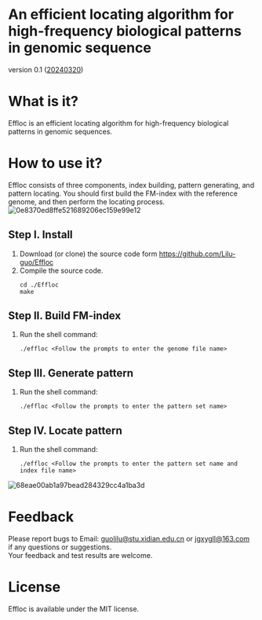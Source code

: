 # An efficient locating algorithm for high-frequency biological patterns in genomic sequence
version 0.1 (<u>20240320</u>)   

# What is it?
Effloc is an efficient locating algorithm for high-frequency biological patterns in genomic sequences. 

# How to use it?
Effloc consists of three components, index building, pattern generating, and pattern locating. You should first build the FM-index with the reference genome, and then perform the locating process.
![0e8370ed8ffe521689206ec159e99e12](https://github.com/Lilu-guo/Effloc/assets/23703069/8d599869-5c0f-4894-82ec-98d10b5303de)


## Step I. Install
  1. Download (or clone) the source code form https://github.com/Lilu-guo/Effloc
  2. Compile the source code.
     ```shell
     cd ./Effloc   
     make
     ```
## Step II. Build FM-index
  1. Run the shell command:
     ```shell
     ./effloc <Follow the prompts to enter the genome file name>
     ```
## Step III. Generate pattern
  1. Run the shell command:
     ```shell
     ./effloc <Follow the prompts to enter the pattern set name>
     ```
## Step IV. Locate pattern
  1. Run the shell command:
     ```shell
     ./effloc <Follow the prompts to enter the pattern set name and index file name>
     ```
![68eae00ab1a97bead284329cc4a1ba3d](https://github.com/Lilu-guo/Effloc/assets/23703069/7a1ee058-47a3-4f10-936d-772b46aa2f58)

# Feedback
Please report bugs to Email: guolilu@stu.xidian.edu.cn or jgxygll@163.com if any questions or suggestions.   
Your feedback and test results are welcome.

# License   
Effloc is available under the MIT license.   
